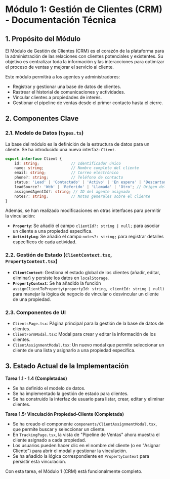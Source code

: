 # Módulo 1: Gestión de Clientes (CRM) - Documentación Técnica

## 1. Propósito del Módulo

El Módulo de Gestión de Clientes (CRM) es el corazón de la plataforma para la administración de las relaciones con clientes potenciales y existentes. Su objetivo es centralizar toda la información y las interacciones para optimizar el proceso de ventas y mejorar el servicio al cliente.

Este módulo permitirá a los agentes y administradores:
-   Registrar y gestionar una base de datos de clientes.
-   Rastrear el historial de comunicaciones y actividades.
-   Vincular clientes a propiedades de interés.
-   Gestionar el pipeline de ventas desde el primer contacto hasta el cierre.

## 2. Componentes Clave

### 2.1. Modelo de Datos (`types.ts`)

La base del módulo es la definición de la estructura de datos para un cliente. Se ha introducido una nueva interfaz: `Client`.

```typescript
export interface Client {
    id: string;              // Identificador único
    name: string;            // Nombre completo del cliente
    email: string;           // Correo electrónico
    phone?: string;          // Teléfono de contacto
    status: 'Lead' | 'Contactado' | 'Activo' | 'En espera' | 'Descartado'; // Estatus actual del cliente
    leadSource?: 'Web' | 'Referido' | 'Llamada' | 'Otro'; // Origen del cliente
    assignedAgentId?: string; // ID del agente asignado
    notes?: string;          // Notas generales sobre el cliente
}
```

Además, se han realizado modificaciones en otras interfaces para permitir la vinculación:
-   **`Property`**: Se añadió el campo `clientId?: string | null;` para asociar un cliente a una propiedad específica.
-   **`ActivityLog`**: Se añadió el campo `notes?: string;` para registrar detalles específicos de cada actividad.

### 2.2. Gestión de Estado (`ClientContext.tsx`, `PropertyContext.tsx`)

-   **`ClientContext`**: Gestiona el estado global de los clientes (añadir, editar, eliminar) y persiste los datos en `localStorage`.
-   **`PropertyContext`**: Se ha añadido la función `assignClientToProperty(propertyId: string, clientId: string | null)` para manejar la lógica de negocio de vincular o desvincular un cliente de una propiedad.

### 2.3. Componentes de UI

-   `ClientsPage.tsx`: Página principal para la gestión de la base de datos de clientes.
-   `ClientFormModal.tsx`: Modal para crear y editar la información de los clientes.
-   `ClientAssignmentModal.tsx`: Un nuevo modal que permite seleccionar un cliente de una lista y asignarlo a una propiedad específica.

## 3. Estado Actual de la Implementación

**Tarea 1.1 - 1.4 (Completadas)**
-   Se ha definido el modelo de datos.
-   Se ha implementado la gestión de estado para clientes.
-   Se ha construido la interfaz de usuario para listar, crear, editar y eliminar clientes.

**Tarea 1.5: Vinculación Propiedad-Cliente (Completada)**
-   Se ha creado el componente `components/ClientAssignmentModal.tsx`, que permite buscar y seleccionar un cliente.
-   En `TrackingPage.tsx`, la vista de "Pipeline de Ventas" ahora muestra el cliente asignado a cada propiedad.
-   Los usuarios pueden hacer clic en el nombre del cliente (o en "Asignar Cliente") para abrir el modal y gestionar la vinculación.
-   Se ha añadido la lógica correspondiente en `PropertyContext` para persistir esta vinculación.

Con esta tarea, el Módulo 1 (CRM) está funcionalmente completo.